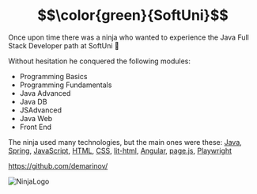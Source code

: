 # $$\color{green}{SoftUni}$$

Once upon time there was a ninja who wanted to experience the Java Full Stack Developer path at SoftUni :rocket:

Without hesitation he conquered the following modules:
  - Programming Basics
  - Programming Fundamentals
  - Java Advanced
  - Java DB
  - JSAdvanced
  - Java Web
  - Front End

The ninja used many technologies, but the main ones were these: [Java](https://www.java.com/en/), [Spring](https://spring.io/), [JavaScript](https://developer.mozilla.org/en-US/docs/Web/JavaScript), [HTML](https://developer.mozilla.org/en-US/docs/Web/HTML), [CSS](https://developer.mozilla.org/en-US/docs/Web/CSS), [lit-html](https://lit.dev/), [Angular](https://angular.io/), [page.js](https://visionmedia.github.io/page.js/), [Playwright](https://playwright.dev/)

https://github.com/demarinov/

![NinjaLogo](https://purepng.com/public/uploads/large/purepng.com-ninjashinobininjacovert-agentassassinationguerrilla-warfaresamuraiclip-art-1421526960633owjjy.png)
